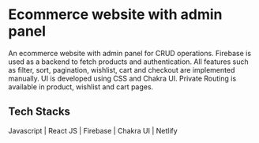# Ecommerce website with admin panel

An ecommerce website with admin panel for CRUD operations. 
Firebase is used as a backend to fetch products and authentication.
All features such as filter, sort, pagination, wishlist, cart and checkout are implemented manually.
UI is developed using CSS and Chakra UI.
Private Routing is available in product, wishlist and cart pages.

## Tech Stacks

Javascript | React JS | Firebase | Chakra UI | Netlify

